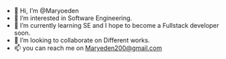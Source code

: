 - 👋 Hi, I’m @Maryoeden
- 👀 I’m interested in Software Engineering.
- 🌱 I’m currently learning SE and I hope to become a Fullstack developer soon.
- 💞️ I’m looking to collaborate on Different works.
- 📫 you can reach me on Maryeden200@gmail.com

<!---
Maryoeden/Maryoeden is a ✨ special ✨ repository because its `README.md` (this file) appears on your GitHub profile.
You can click the Preview link to take a look at your changes.
--->

